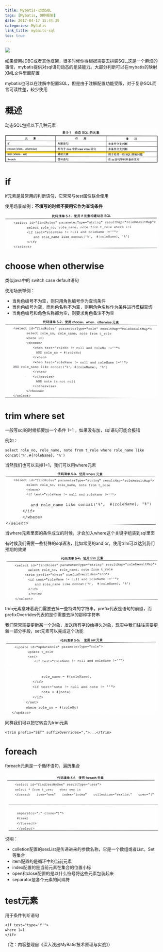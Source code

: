 ```yaml
---
title: Mybatis-动态SQL
tags: [Mybatis, ORM框架]
date: 2017-04-17 15:44:39
categories: Mybatis
link_title: mybaits-sql
toc: true
---
```


![](http://onxkn9cbz.bkt.clouddn.com/mybatis.jpg)

如果使用JDBC或者其他框架，很多时候你得根据需要去拼装SQL,这是一个麻烦的事情，mybatis提供对sql语句动态的组装能力。大部分判断可以在mybatis的映射XML文件里面配置

mybatis也可以在注解中配置SQL，但是由于注解配置功能受限，对于复杂SQL而言可读性差，较少使用

<!--more-->
# 概述
动态SQL包括以下几种元素
![](mybaits-sql/01.png)



# if
if元素是最常用的判断语句，它常常与test属性联合使用

使用场景举例：**不填写的时候不要用它作为查询条件**

![](mybaits-sql/02.png)

# choose when otherwise
类似java中的 switch case default语句

使用场景举例：
- 当角色编号不为空，则只用角色编号作为查询条件
- 当角色编号为空，而角色名称不为空，则用角色名称作为条件进行模糊查询
- 当角色编号和角色名称都为空，则要求角色备注不为空

![](mybaits-sql/03.png)

# trim where set
一般写sql的时候都要加一个条件 1=1 ，如果没有加，sql语句可能会报错

例如：
```
select role_no, role_name, note from t_role where role_name like concat('%',#{roleName}，'%')
```
当然我们也可以去掉1=1，我们可以用where元素

![](mybaits-sql/04.png)
![](mybaits-sql/05.png)

当where元素里面的条件成立的时候，才会加入where这个关键字组装到sql里面

有时候我们需要一些特殊的sql语法，比如常见的and or，使用trim可以达到我们预期的效果

![](mybaits-sql/06.png)

trim元素意味着我们需要去掉一些特殊的字符串，prefix代表是语句的前缀，而prefixOverrides代表的是你需要去掉的那种字符串

我们常常需要更新某一个对象，发送所有字段给持久对象，现实中我们往往需要更新一部分字段，set元素可以完成这个功能

![](mybaits-sql/07.png)
![](mybaits-sql/08.png)

同样我们可以把它转变为trim元素
```
<trim prefix="SET" suffixOverrides=",">...</trim>
```
# foreach
foreach元素是一个循环语句，遍历集合

![](mybaits-sql/09.png)
![](mybaits-sql/10.png)

说明：
- colletion配置的sexList是传递进来的参数名称，它是一个数组或者List，Set等集合
- item配置的是循环中的当前元素
- index配置的是当前元素在集合的位置小标
- open和close配置的是以什么符号将这些元素包装起来
- separator是各个元素的间隔符

# test元素
用于条件判断语句
```
<if test="type='Y'">
where 1=1
</if>
```

（注：内容整理自《深入浅出MyBatis技术原理与实战》）
